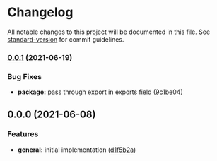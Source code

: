 # Changelog

All notable changes to this project will be documented in this file. See [standard-version](https://github.com/conventional-changelog/standard-version) for commit guidelines.

### [0.0.1](https://github.com/tobua/get-package-path/compare/v0.0.0...v0.0.1) (2021-06-19)


### Bug Fixes

* **package:** pass through export in exports field ([9c1be04](https://github.com/tobua/get-package-path/commit/9c1be041f399b186b447772030365a55ed7eed0c))

## 0.0.0 (2021-06-08)


### Features

* **general:** initial implementation ([d1f5b2a](https://github.com/tobua/get-package-path/commit/d1f5b2ac6687b1bfc62ea49a4323271292fd3e75))
